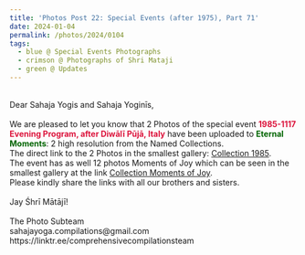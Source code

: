 ```yaml
---
title: 'Photos Post 22: Special Events (after 1975), Part 71'
date: 2024-01-04
permalink: /photos/2024/0104
tags:
  - blue @ Special Events Photographs
  - crimson @ Photographs of Shri Mataji
  - green @ Updates
---
```


<p>
<br>
Dear Sahaja Yogis and Sahaja Yoginīs,<br>
<br>
We are pleased to let you know that 2 Photos of the special event <font color="Crimson"><b>1985-1117 Evening Program, after Diwālī Pūjā, Italy</b></font> have been uploaded to <font color="DarkGreen"><b>Eternal Moments</b></font>: 2 high resolution from the Named Collections.<br>
The direct link to the 2 Photos in the smallest gallery: <a href="https://eternalmoments.smugmug.com/Collections/Anna-Mancini-Collection/1985/">Collection 1985</a>.<br>
The event has as well 12 photos Moments of Joy which can be seen in the smallest gallery at the link <a href="https://eternalmoments.smugmug.com/Collections/Anna-Mancini-Collection/Moments-of-Joy"> Collection Moments of Joy</a>.<br> 
Please kindly share the links with all our brothers and sisters.<br>
<br>
Jay Śhrī Mātājī!<br>
<br>
The Photo Subteam<br>
sahajayoga.compilations@gmail.com<br>
https://linktr.ee/comprehensivecompilationsteam
</p>